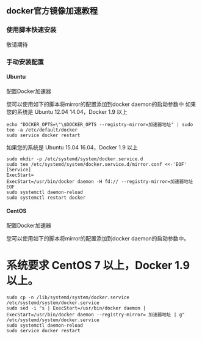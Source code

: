 ## docker官方镜像加速教程
### 使用脚本快速安装
敬请期待

### 手动安装配置
#### Ubuntu
配置Docker加速器

您可以使用如下的脚本将mirror的配置添加到docker daemon的启动参数中
如果您的系统是 Ubuntu 12.04 14.04，Docker 1.9 以上
```shell
echo "DOCKER_OPTS=\"\$DOCKER_OPTS --registry-mirror=加速器地址" | sudo tee -a /etc/default/docker
sudo service docker restart
```
如果您的系统是 Ubuntu 15.04 16.04，Docker 1.9 以上

```shell
sudo mkdir -p /etc/systemd/system/docker.service.d
sudo tee /etc/systemd/system/docker.service.d/mirror.conf <<-'EOF'
[Service]
ExecStart=
ExecStart=/usr/bin/docker daemon -H fd:// --registry-mirror=加速器地址
EOF
sudo systemctl daemon-reload
sudo systemctl restart docker
```
#### CentOS

配置Docker加速器

您可以使用如下的脚本将mirror的配置添加到docker daemon的启动参数中。
# 系统要求 CentOS 7 以上，Docker 1.9 以上。
```shell
sudo cp -n /lib/systemd/system/docker.service /etc/systemd/system/docker.service
sudo sed -i "s | ExecStart=/usr/bin/docker daemon | ExecStart=/usr/bin/docker daemon --registry-mirror= 加速器地址 | g" /etc/systemd/system/docker.service
sudo systemctl daemon-reload
sudo service docker restart
```

